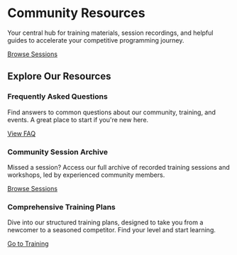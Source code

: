 <div class="hero-section">
  <h1>Community Resources</h1>
  <p class="md-typeset hero-subtitle">
    Your central hub for training materials, session recordings, and helpful guides to accelerate your competitive programming journey.
  </p>
  <div class="hero-buttons">
    <a href="sessions/" class="md-button">Browse Sessions</a>
  </div>
</div>

## Explore Our Resources

<div class="cards-grid">
  <div class="card">
    <h3>Frequently Asked Questions</h3>
    <p>Find answers to common questions about our community, training, and events. A great place to start if you're new here.</p>
    <a href="./faq/" class="md-button">View FAQ</a>
  </div>
  <div class="card">
    <h3>Community Session Archive</h3>
    <p>Missed a session? Access our full archive of recorded training sessions and workshops, led by experienced community members.</p>
    <a href="./sessions/" class="md-button">Browse Sessions</a>
  </div>
  <div class="card">
    <h3>Comprehensive Training Plans</h3>
    <p>Dive into our structured training plans, designed to take you from a newcomer to a seasoned competitor. Find your level and start learning.</p>
    <a href="/training/" class="md-button">Go to Training</a>
  </div>
</div>
